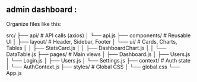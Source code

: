## admin dashboard :

Organize files like this:

src/
├── api/                  # API calls (axios)
│   └── api.js
├── components/ # Reusable UI
│   ├── layout/     # Header, Sidebar, Footer
│   └── ui/         # Cards, Charts, Tables
│   │   ├── StatsCard.js
│   │   ├── DashboardChart.js
│   │   └── DataTable.js
├── pages/                # Main views
│   ├── Dashboard.js
│   ├── Users.js
│   └── Login.js
│   ├── Users.js
│   └── Settings.js
├── context/              # Auth state
│   └── AuthContext.js
├── styles/               # Global CSS
│   └── global.css
└── App.js



